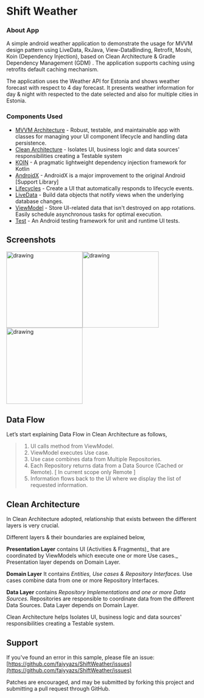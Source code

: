 # Shift Weather

### About App

A simple android weather application to demonstrate the usage for MVVM design pattern using LiveData, RxJava, View-DataBinding, Retrofit, Moshi, Koin (Dependency Injection), based on Clean Architecture & Gradle Dependency Management (GDM) . The application supports caching using retrofits default caching mechanism.

The application uses the Weather API for Estonia and shows weather forecast with respect to 4 day forecast.
It presents weather information for day & night with respected to the date selected and also for multiple cities in Estonia.


### Components Used
-   [MVVM Architecture](https://developer.android.com/jetpack/arch/) - Robust, testable, and maintainable app with classes for managing your UI component lifecycle and handling data persistence.
- [Clean Architecture]() - Isolates UI, business logic and data sources' responsibilities creating a Testable system
-  [KOIN](https://github.com/InsertKoinIO/koin) - A pragmatic lightweight dependency injection framework for Kotlin
-    [AndroidX](https://developer.android.com/jetpack/androidx) - AndroidX is a major improvement to the original Android [Support Library]
-  [Lifecycles](https://developer.android.com/topic/libraries/architecture/lifecycle) - Create a UI that automatically responds to lifecycle events.
-  [LiveData](https://developer.android.com/topic/libraries/architecture/livedata) - Build data objects that notify views when the underlying database changes.
-  [ViewModel](https://developer.android.com/topic/libraries/architecture/viewmodel) - Store UI-related data that isn't destroyed on app rotations. Easily schedule asynchronous tasks for optimal execution.
-  [Test](https://developer.android.com/training/testing/) - An Android testing framework for unit and runtime UI tests.

## Screenshots

<img src="https://raw.githubusercontent.com/faiyyazs/ShiftWeather/master/screenshots/device-2019-10-15-125555.png" alt="drawing" width="200"/><img src="https://raw.githubusercontent.com/faiyyazs/ShiftWeather/master/screenshots/device-2019-10-15-125657.png" alt="drawing" width="200"/><img src="https://raw.githubusercontent.com/faiyyazs/ShiftWeather/master/screenshots/device-2019-10-15-125737.png" alt="drawing" width="200"/>


## Data Flow
Let’s start explaining Data Flow in Clean Architecture as follows,
> 1. UI calls method from ViewModel.
> 2. ViewModel executes Use case.
> 3. Use case combines data from Multiple Repositories.
> 4. Each Repository returns data from a Data Source (Cached or Remote). [ In current scope only Remote ]
> 5. Information flows back to the UI where we display the list of requested information.

## Clean Architecture 

In Clean Architecture adopted, relationship that exists between the different layers is very crucial.

Different layers & their boundaries are explained below,

**Presentation Layer** contains UI (Activities & Fragments)_ that are coordinated by ViewModels which execute one or more Use cases._ Presentation layer depends on Domain Layer.

**Domain Layer** It contains _Entities, Use cases & Repository Interfaces._ Use cases combine data from one or more Repository Interfaces.

**Data Layer** contains _Repository Implementations and one or more Data Sources._ Repositories are responsible to coordinate data from the different Data Sources. Data Layer depends on Domain Layer.
 
Clean Architecture helps Isolates UI, business logic and data sources' responsibilities creating a Testable system.

## Support

If you've found an error in this sample, please file an issue: [https://github.com/faiyyazs/ShiftWeather/issues](https://github.com/faiyyazs/ShiftWeather/issues)

Patches are encouraged, and may be submitted by forking this project and submitting a pull request through GitHub.



